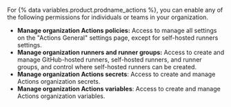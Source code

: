 For {% data variables.product.prodname_actions %}, you can enable any of the following permissions for individuals or teams in your organization.

* **Manage organization Actions policies:** Access to manage all settings on the "Actions General" settings page, except for self-hosted runners settings.
* **Manage organization runners and runner groups:** Access to create and manage GitHub-hosted runners, self-hosted runners, and runner groups, and control where self-hosted runners can be created.
* **Manage organization Actions secrets**: Access to create and manage Actions organization secrets.
* **Manage organization Actions variables**: Access to create and manage Actions organization variables.
